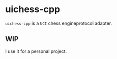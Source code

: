 # uichess-cpp

`uichess-cpp` is a `UCI` chess engineprotocol adapter.

## WIP

I use it for a personal project.
